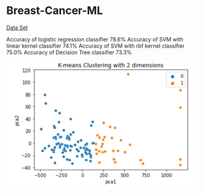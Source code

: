 # Breast-Cancer-ML
[Data Set](https://archive.ics.uci.edu/ml/datasets/Breast+Cancer+Coimbra#)

Accuracy of logistic regression classifier 78.6%
Accuracy of SVM with linear kernel classifier 74.1%
Accuracy of SVM with rbf kernel classifier 75.0% 
Accuracy of Decision Tree classifier 73.3%

![alt text](https://github.com/moniba-ravan/Breast-Cancer-ML/blob/main/K-means%20clusering%20with%202D.jpg)

